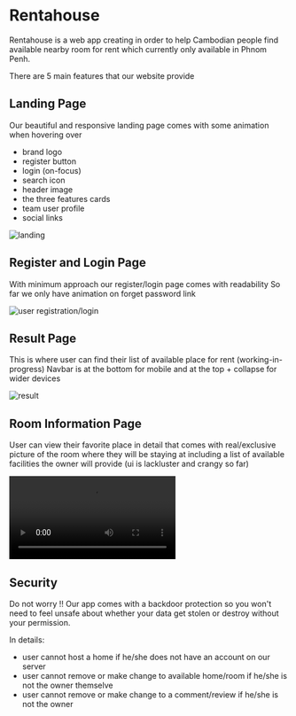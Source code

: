 # Rentahouse

Rentahouse is a web app creating in order to help Cambodian people find available nearby room for rent which currently only available in Phnom Penh.

There are 5 main features that our website provide

## Landing Page

Our beautiful and responsive landing page comes with some animation when hovering over
- brand logo
- register button
- login (on-focus)
- search icon
- header image
- the three features cards
- team user profile
- social links

![landing](https://user-images.githubusercontent.com/53817853/107538119-34639380-6bf6-11eb-8590-c170de686a3e.gif)

## Register and Login Page

With minimum approach our register/login page comes with readability 
So far we only have animation on forget password link

![user registration/login](https://user-images.githubusercontent.com/53817853/107535508-5f98b380-6bf3-11eb-9eae-03a6fb1ecc8d.gif)

## Result Page

This is where user can find their list of available place for rent (working-in-progress)
Navbar is at the bottom for mobile and at the top + collapse for wider devices

![result](https://user-images.githubusercontent.com/53817853/107538381-7e4c7980-6bf6-11eb-8ad8-2b10480f8d95.gif)

## Room Information Page

User can view their favorite place in detail that comes with real/exclusive picture of the room where they will be staying at including a list of available facilities the owner will provide (ui is lackluster and crangy so far)

![room information](https://imgur.com/2rJ5cxr.mp4)

## Security

Do not worry !! Our app comes with a backdoor protection so you won't need to feel unsafe about whether your data get stolen or destroy without your permission.

In details:
 
- user cannot host a home if he/she does not have an account on our server
- user cannot remove or make change to available home/room if he/she is not the owner themselve
- user cannot remove or make change to a comment/review if he/she is not the owner
